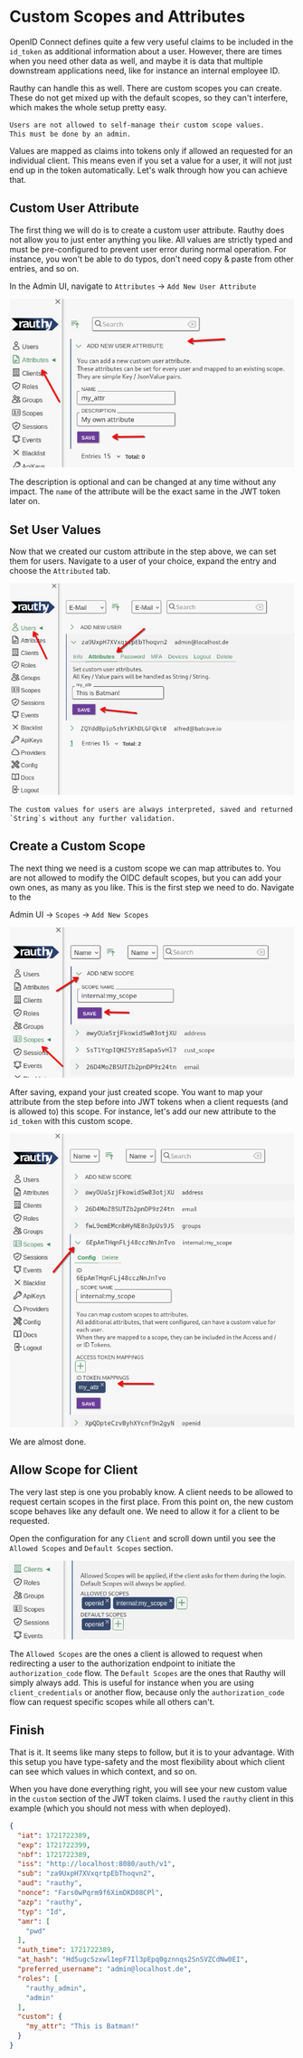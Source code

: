# Custom Scopes and Attributes

OpenID Connect defines quite a few very useful claims to be included in the `id_token` as additional information about
a user. However, there are times when you need other data as well, and maybe it is data that multiple downstream
applications need, like for instance an internal employee ID.

Rauthy can handle this as well. There are custom scopes you can create. These do not get mixed up with the default
scopes, so they can't interfere, which makes the whole setup pretty easy.

```admonish info
Users are not allowed to self-manage their custom scope values.  
This must be done by an admin.
```

Values are mapped as claims into tokens only if allowed an requested for an individual client. This means even if you
set a value for a user, it will not just end up in the token automatically. Let's walk through how you can achieve that.

## Custom User Attribute

The first thing we will do is to create a custom user attribute. Rauthy does not allow you to just enter anything you
like. All values are strictly typed and must be pre-configured to prevent user error during normal operation. For
instance, you won't be able to do typos, don't need copy & paste from other entries, and so on.

In the Admin UI, navigate to `Attributes` -> `Add New User Attribute`

![custom attribute](img/cust_attr.png)

The description is optional and can be changed at any time without any impact. The `name` of the attribute will be the
exact same in the JWT token later on.

## Set User Values

Now that we created our custom attribute in the step above, we can set them for users. Navigate to a user of your
choice, expand the entry and choose the `Attributed` tab.

![set user attribute](img/set_user_attr.png)

```admonish info
The custom values for users are always interpreted, saved and returned `String`s without any further validation.
```

## Create a Custom Scope

The next thing we need is a custom scope we can map attributes to. You are not allowed to modify the OIDC default
scopes, but you can add your own ones, as many as you like. This is the first step we need to do. Navigate to the

Admin UI -> `Scopes` -> `Add New Scopes`

![custom scope](img/cust_scope.png)

After saving, expand your just created scope. You want to map your attribute from the step before into JWT tokens
when a client requests (and is allowed to) this scope. For instance, let's add our new attribute to the `id_token`
with this custom scope.

![custom scope mapping](img/cust_scope_mapping.png)

We are almost done.

## Allow Scope for Client

The very last step is one you probably know. A client needs to be allowed to request certain scopes in the first place.
From this point on, the new custom scope behaves like any default one. We need to allow it for a client to be requested.

Open the configuration for any `Client` and scroll down until you see the `Allowed Scopes` and `Default Scopes` section.

![allow client scope request](img/client_scope_allow.png)

The `Allowed Scopes` are the ones a client is allowed to request when redirecting a user to the authorization endpoint
to initiate the `authorization_code` flow. The `Default Scopes` are the ones that Rauthy will simply always add. This is
useful for instance when you are using `client_credentials` or another flow, because only the `authorization_code`
flow can request specific scopes while all others can't.

## Finish

That is it. It seems like many steps to follow, but it is to your advantage. With this setup you have type-safety and
the most flexibility about which client can see which values in which context, and so on.

When you have done everything right, you will see your new custom value in the `custom` section of the JWT token claims.
I used the `rauthy` client in this example (which you should not mess with when deployed).

```json
{
  "iat": 1721722389,
  "exp": 1721722399,
  "nbf": 1721722389,
  "iss": "http://localhost:8080/auth/v1",
  "sub": "za9UxpH7XVxqrtpEbThoqvn2",
  "aud": "rauthy",
  "nonce": "Fars0wPqrm9f6XimDKD08CPl",
  "azp": "rauthy",
  "typ": "Id",
  "amr": [
    "pwd"
  ],
  "auth_time": 1721722389,
  "at_hash": "Hd5ugcSzxwl1epF7Il3pEpq0gznnqs2SnSVZCdNw0EI",
  "preferred_username": "admin@localhost.de",
  "roles": [
    "rauthy_admin",
    "admin"
  ],
  "custom": {
    "my_attr": "This is Batman!"
  }
}
```
